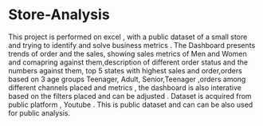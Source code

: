 # Store-Analysis
This project is performed on excel , with a public dataset of a small store and trying to identify and solve business metrics . The Dashboard presents trends of order and the sales, showing sales metrics of Men and Women and comapring against them,description of different order status and the numbers against them, top 5 states with highest sales and order,orders based on 3 age groups Teenager, Adult, Senior,Teenager ,orders among different channels placed and metrics , the dashboard is also interative based on the filters placed and can be adjusted .
Dataset is acquired from public platform , Youtube . This is public dataset and can can be also used for public analysis.

